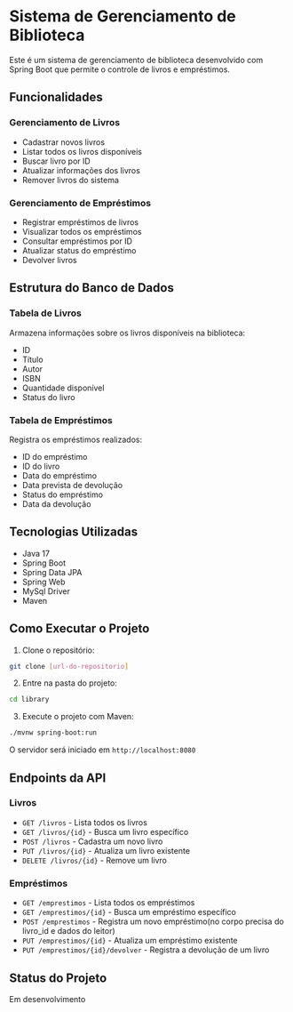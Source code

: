 # Sistema de Gerenciamento de Biblioteca

Este é um sistema de gerenciamento de biblioteca desenvolvido com Spring Boot que permite o controle de livros e empréstimos.

## Funcionalidades

### Gerenciamento de Livros
- Cadastrar novos livros
- Listar todos os livros disponíveis
- Buscar livro por ID
- Atualizar informações dos livros
- Remover livros do sistema

### Gerenciamento de Empréstimos
- Registrar empréstimos de livros
- Visualizar todos os empréstimos
- Consultar empréstimos por ID
- Atualizar status do empréstimo
- Devolver livros

## Estrutura do Banco de Dados

### Tabela de Livros
Armazena informações sobre os livros disponíveis na biblioteca:
- ID
- Título
- Autor
- ISBN
- Quantidade disponível
- Status do livro

### Tabela de Empréstimos
Registra os empréstimos realizados:
- ID do empréstimo
- ID do livro
- Data do empréstimo
- Data prevista de devolução
- Status do empréstimo
- Data da devolução

## Tecnologias Utilizadas

- Java 17
- Spring Boot
- Spring Data JPA
- Spring Web
- MySql Driver
- Maven

## Como Executar o Projeto

1. Clone o repositório:
```bash
git clone [url-do-repositorio]
```

2. Entre na pasta do projeto:
```bash
cd library
```

3. Execute o projeto com Maven:
```bash
./mvnw spring-boot:run
```

O servidor será iniciado em `http://localhost:8080`

## Endpoints da API

### Livros
- `GET /livros` - Lista todos os livros
- `GET /livros/{id}` - Busca um livro específico
- `POST /livros` - Cadastra um novo livro
- `PUT /livros/{id}` - Atualiza um livro existente
- `DELETE /livros/{id}` - Remove um livro

### Empréstimos
- `GET /emprestimos` - Lista todos os empréstimos
- `GET /emprestimos/{id}` - Busca um empréstimo específico
- `POST /emprestimos` - Registra um novo empréstimo(no corpo precisa do livro_id e dados do leitor)
- `PUT /emprestimos/{id}` - Atualiza um empréstimo existente
- `PUT /emprestimos/{id}/devolver` - Registra a devolução de um livro

## Status do Projeto

Em desenvolvimento
